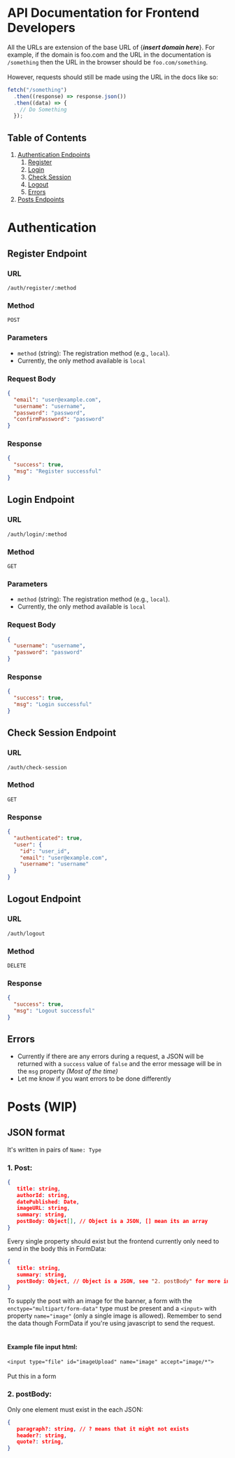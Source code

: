 # API Documentation for Frontend Developers

All the URLs are extension of the base URL of {**_insert domain here_**}.
For example, if the domain is foo.com and the URL in the documentation is `/something` then the URL in the browser should be `foo.com/something`.
<br></br>
However, requests should still be made using the URL in the docs like so:

```javascript
fetch("/something")
  .then((response) => response.json())
  .then((data) => {
    // Do Something
  });
```

## Table of Contents

1. [Authentication Endpoints](#authentication)
   1. [Register](#register-endpoint)
   2. [Login](#login-endpoint)
   3. [Check Session](#check-session-endpoint)
   4. [Logout](#logout-endpoint)
   5. [Errors](#errors)
2. [Posts Endpoints](#posts)

# Authentication

## Register Endpoint

### URL

`/auth/register/:method`

### Method

`POST`

### Parameters

- `method` (string): The registration method (e.g., `local`).
- Currently, the only method available is `local`

### Request Body

```json
{
  "email": "user@example.com",
  "username": "username",
  "password": "password",
  "confirmPassword": "password"
}
```

### Response

```json
{
  "success": true,
  "msg": "Register successful"
}
```

## Login Endpoint

### URL

`/auth/login/:method`

### Method

`GET`

### Parameters

- `method` (string): The registration method (e.g., `local`).
- Currently, the only method available is `local`

### Request Body

```json
{
  "username": "username",
  "password": "password"
}
```

### Response

```json
{
  "success": true,
  "msg": "Login successful"
}
```

## Check Session Endpoint

### URL

`/auth/check-session`

### Method

`GET`

### Response

```json
{
  "authenticated": true,
  "user": {
    "id": "user_id",
    "email": "user@example.com",
    "username": "username"
  }
}
```

## Logout Endpoint

### URL

`/auth/logout`

### Method

`DELETE`

### Response

```json
{
  "success": true,
  "msg": "Logout successful"
}
```

## Errors

- Currently if there are any errors during a request, a JSON will be returned with a `success` value of `false` and the error message will be in the `msg` property _(Most of the time)_
- Let me know if you want errors to be done differently

# Posts (WIP)

## JSON format

It's written in pairs of `Name: Type`

### 1. Post:

```json
{
   title: string,
   authorId: string,
   datePublished: Date,
   imageURL: string,
   summary: string,
   postBody: Object[], // Object is a JSON, [] mean its an array
}
```

Every single property should exist but the frontend currently only need to send in the body this in FormData:

```json
{
   title: string,
   summary: string,
   postBody: Object, // Object is a JSON, see "2. postBody" for more information
}
```

To supply the post with an image for the banner, a form with the `enctype="multipart/form-data"` type must be present and a `<input>` with property `name="image"` (only a single image is allowed). Remember to send the data though FormData if you're using javascript to send the request.
<br></br>

#### Example file input html:

`<input type="file" id="imageUpload" name="image" accept="image/*">`<br></br>
Put this in a form

### 2. postBody:

Only one element must exist in the each JSON:

```json
{
   paragraph?: string, // ? means that it might not exists
   header?: string,
   quote?: string,
}
```
